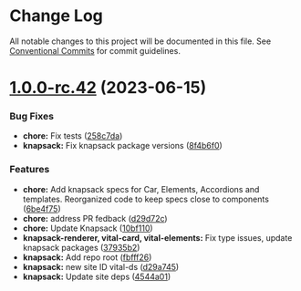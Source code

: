 # Change Log

All notable changes to this project will be documented in this file.
See [Conventional Commits](https://conventionalcommits.org) for commit guidelines.

# [1.0.0-rc.42](https://github.com/johnsonandjohnson/Bodiless-JS/compare/v1.0.0-rc.41...v1.0.0-rc.42) (2023-06-15)

### Bug Fixes

- **chore:** Fix tests ([258c7da](https://github.com/johnsonandjohnson/Bodiless-JS/commit/258c7da25a324958047b3f55c6ff3bd2f56ebe1f))
- **knapsack:** Fix knapsack package versions ([8f4b6f0](https://github.com/johnsonandjohnson/Bodiless-JS/commit/8f4b6f018d2bc603ba597e53a68c939cf4e9f3eb))

### Features

- **chore:** Add knapsack specs for Car, Elements, Accordions and templates. Reorganized code to keep specs close to components ([6be4f75](https://github.com/johnsonandjohnson/Bodiless-JS/commit/6be4f754d6e787b0cde6f13d7f8b24447dd43b44))
- **chore:** address PR fedback ([d29d72c](https://github.com/johnsonandjohnson/Bodiless-JS/commit/d29d72c2708be412770ac07d3c198f7c999fa262))
- **chore:** Update Knapsack ([10bf110](https://github.com/johnsonandjohnson/Bodiless-JS/commit/10bf1106182f92f1fbdb30ad1366326a2960fc0d))
- **knapsack-renderer, vital-card, vital-elements:** Fix type issues, update knapsack packages ([37935b2](https://github.com/johnsonandjohnson/Bodiless-JS/commit/37935b27fdd36f94979c22539a355cc7eab9bb0f))
- **knapsack:** Add repo root ([fbfff26](https://github.com/johnsonandjohnson/Bodiless-JS/commit/fbfff26b21bf8a98ba5552c805b2e2e671a090f3))
- **knapsack:** new site ID vital-ds ([d29a745](https://github.com/johnsonandjohnson/Bodiless-JS/commit/d29a74506dcc1415c6d5daa22b39b3f7f691db0a))
- **knapsack:** Update site deps ([4544a01](https://github.com/johnsonandjohnson/Bodiless-JS/commit/4544a013740af90f099847f0174befc2d0a31900))
